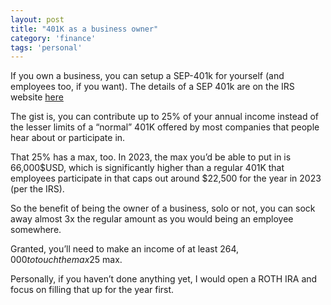 ```yaml
---
layout: post
title: "401K as a business owner"
category: 'finance'
tags: 'personal'
---
```


If you own a business, you can setup a SEP-401k for yourself (and employees too, if you want). The details of a SEP 401k are on the IRS website [here](https://www.irs.gov/retirement-plans/plan-sponsor/simplified-employee-pension-plan-sep)

The gist is, you can contribute up to 25% of your annual income instead of the lesser limits of a “normal” 401K offered by most companies that people hear about or participate in.

That 25% has a max, too. In 2023, the max you’d be able to put in is 66,000$USD, which is significantly higher than a regular 401K that employees participate in that caps out around $22,500 for the year in 2023 (per the IRS).

So the benefit of being the owner of a business, solo or not, you can sock away almost 3x the regular amount as you would being an employee somewhere. 

Granted, you’ll need to make an income of at least $264,000 to touch the max 25% contribution. It’s still better than 22,500$ max. 

Personally, if you haven’t done anything yet, I would open a ROTH IRA and focus on filling that up for the year first. 
